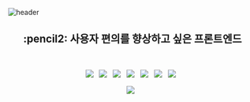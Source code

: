 ![header](https://capsule-render.vercel.app/api?type=slice&&color=auto&height=300&section=header&text=Hyewon%20Shin&fontSize=90)



<h2 align="center">:pencil2: 사용자 편의를 향상하고 싶은 프론트엔드</h2>
</br>
<p align="center">
  <img src="https://img.shields.io/badge/JavaScript-F7DF1E?style=flat-square&logo=JavaScript&logoColor=white"/></a> &nbsp
  <img src="https://img.shields.io/badge/typescript-%23007ACC.svg?style=for-the-badge&logo=typescript&logoColor=white"/></a> &nbsp
  <img src="https://img.shields.io/badge/React-61DAFB?style=flat-square&logo=React&logoColor=white"/></a> &nbsp
  <img src="https://img.shields.io/badge/Next-black?style=for-the-badge&logo=next.js&logoColor=white"/></a> &nbsp
  <img src="https://img.shields.io/badge/Vue.js-4FC08D?style=flat-square&logo=Vue.js&logoColor=white"/></a> &nbsp
  <img src="https://img.shields.io/badge/HTML5-E34F26?style=flat-square&logo=HTML5&logoColor=white"/></a> &nbsp
  <img src="https://img.shields.io/badge/CSS3-1572B6?style=flat-square&logo=CSS3&logoColor=white"/></a> &nbsp
</p>
<p align="center">
  <img src="https://img.shields.io/badge/Python-3776AB?style=flat-square&logo=Python&logoColor=white"/></a> &nbsp
 </p>

